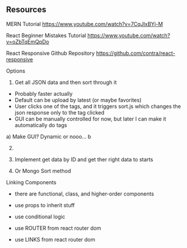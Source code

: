 ## Resources

MERN Tutorial
https://www.youtube.com/watch?v=7CqJlxBYj-M

React Beginner Mistakes Tutorial
https://www.youtube.com/watch?v=oZbTqEmQpDo

React Responsive Github Repository
https://github.com/contra/react-responsive

Options
1) Get all JSON data and then sort through it
- Probably faster actually
- Default can be upload by latest (or maybe favorites)
- User clicks one of the tags, and it triggers sort.js which changes the json response only to the tag clicked
- GUI can be manually controlled for now, but later I can make it automatically do tags

a) Make GUI? Dynamic or nooo...
b



2)





2) Implement get data by ID and get ther right data to starts
3) Or Mongo Sort method

Linking Components
- there are functional, class, and higher-order components
- use props to inherit stuff

- use conditional logic
- use ROUTER from react router dom
- use LINKS from react router dom
